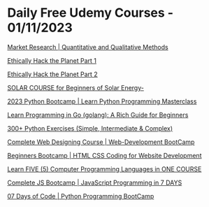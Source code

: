 # Daily Free Udemy Courses - 01/11/2023

[Market Research | Quantitative and Qualitative Methods](https://www.udemy.com/course/market-research-quantitative-and-qualitative-methods/?couponCode=7312362DE3DF00602D56)
[Ethically Hack the Planet Part 1](https://www.udemy.com/course/ethically-hack-the-planet-part-1/?couponCode=TSHACKER3)
[Ethically Hack the Planet Part 2](https://www.udemy.com/course/ethically-hack-the-planet-part-2/?couponCode=TSHACKER3)
[SOLAR COURSE for Beginners of Solar Energy-](https://www.udemy.com/course/complete-course-for-beginners-for-solar-energy/?couponCode=9067E7DFC2121487FE0C)
[2023 Python Bootcamp | Learn Python Programming Masterclass](https://www.udemy.com/course/learn-python-programming-with-jafricode-tutorials/?couponCode=B0CADE8729C530D3FE51)
[Learn Programming in Go (golang): A Rich Guide for Beginners](https://www.udemy.com/course/learn-programming-in-go-golang-a-rich-guide-for-beginners/?couponCode=LEARN-GO-4-FREE)
[300+ Python Exercises (Simple, Intermediate & Complex)](https://www.udemy.com/course/300-python-exercises-simple-and-complex-with-algorithm/?couponCode=251213D25A97B81AD1B2)
[Complete Web Designing Course | Web-Development BootCamp](https://www.udemy.com/course/master-classes-for-web-design-course-html-css-js-seo/?couponCode=D9A51111F5077EA1BF62)
[Beginners Bootcamp | HTML CSS Coding for Website Development](https://www.udemy.com/course/master-in-html-css-coding-for-web-design/?couponCode=280623B4CF384E111BD8)
[Learn FIVE (5) Computer Programming Languages in ONE COURSE](https://www.udemy.com/course/learn-five-5-computer-programming-languages-in-one-course/?couponCode=FF6DBDFCF3424C1448D4)
[Complete JS Bootcamp | JavaScript Programming in 7 DAYS](https://www.udemy.com/course/learn-javascript-programming-in-7-days/?couponCode=A3511EEE1520B9A83ACC)
[07 Days of Code | Python Programming BootCamp](https://www.udemy.com/course/learn-python-in-7-days-with-exercises-and-assignments/?couponCode=0989B8E1998AFAC303BF)
